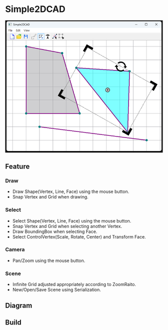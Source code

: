 # Simple2DCAD
![](img/docs/scSimple2DCADResult.png)

## Feature
### Draw
- Draw Shape(Vertex, Line, Face) using the mouse button.
- Snap Vertex and Grid when drawing.

### Select
- Select Shape(Vertex, Line, Face) using the mouse button.
- Snap Vertex and Grid when selecting another Vertex.
- Draw BoundingBox when selecting Face.
- Select ControlVertex(Scale, Rotate, Center) and Transform Face.

### Camera
- Pan/Zoom using the mouse button.

### Scene
- Infinite Grid adjusted appropriately according to ZoomRaito.
- New/Open/Save Scene using Serialization.

## Diagram


## Build

